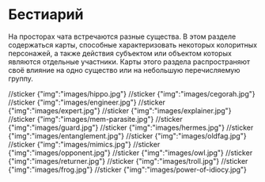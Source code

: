 # Бестиарий

На просторах чата встречаются разные существа. В этом разделе содержаться карты, способные характеризовать некоторых колоритных персонажей, а также действия субъектом или объектом которых являются отдельные участники. Карты этого раздела распространяют своё влияние на одно существо или на небольшую перечисляемую группу. 

//sticker {"img":"images/hippo.jpg"}
//sticker {"img":"images/cegorah.jpg"}
//sticker {"img":"images/engineer.jpg"}
//sticker {"img":"images/expert.jpg"}
//sticker {"img":"images/explainer.jpg"}
//sticker {"img":"images/mem-parasite.jpg"}
//sticker {"img":"images/guard.jpg"}
//sticker {"img":"images/hermes.jpg"}
//sticker {"img":"images/entanglement.jpg"}
//sticker {"img":"images/oldfag.jpg"}
//sticker {"img":"images/mimics.jpg"}
//sticker {"img":"images/opponent.jpg"}
//sticker {"img":"images/owl.jpg"}
//sticker {"img":"images/returner.jpg"}
//sticker {"img":"images/troll.jpg"}
//sticker {"img":"images/frog.jpg"}
//sticker {"img":"images/power-of-idiocy.jpg"}